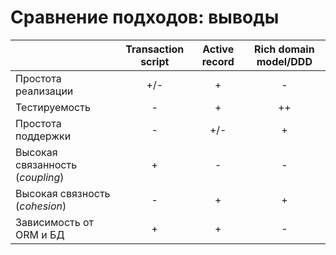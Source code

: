 # Сравнение подходов: выводы

|                                  | Transaction script | Active record | Rich domain model/DDD |
|:---------------------------------|:------------------:|:-------------:|:---------------------:|
| Простота реализации              |        +/-         |       +       |           -           |
| Тестируемость                    |         -          |       +       |          ++           |
| Простота поддержки               |         -          |      +/-      |           +           |
| Высокая связанность (_coupling_) |         +          |       -       |           -           |
| Высокая связность (_cohesion_)   |         -          |       +       |           +           |
| Зависимость от ORM и БД          |         +          |       +       |           -           |

<SlideCurrentNo class="absolute bottom-[5px] left-1/2 transform -translate-x-1/2 items-center" />
